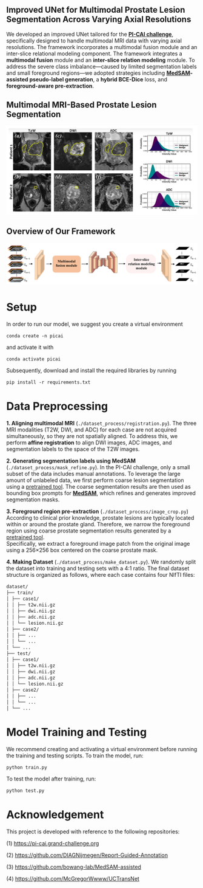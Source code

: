 ## Improved UNet for Multimodal Prostate Lesion Segmentation Across Varying Axial Resolutions
We developed an improved UNet tailored for the [**PI-CAI challenge**](https://pi-cai.grand-challenge.org), specifically designed to handle multimodal MRI data with varying axial resolutions. The framework incorporates a multimodal fusion module and an inter-slice relational modeling component. The framework integrates a **multimodal fusion** module and an **inter-slice relation modeling** module. To address the severe class imbalance—caused by limited segmentation labels and small foreground regions—we adopted strategies including **[MedSAM](https://github.com/bowang-lab/MedSAM-assisted)-assisted pseudo-label generation**, a **hybrid BCE-Dice** loss, and **foreground-aware pre-extraction**.


## Multimodal MRI-Based Prostate Lesion Segmentation
![Two typical samples](assets/background.png)


## Overview of Our Framework
![Overview of our Framework](assets/framework.png)





# Setup
In order to run our model, we suggest you create a virtual environment 
```
conda create -n picai
``` 
and activate it with 
```
conda activate picai
```
Subsequently, download and install the required libraries by running 
```
pip install -r requirements.txt
```

# Data Preprocessing
**1. Aligning multimodal MRI** (`./dataset_process/registration.py`). The three MRI modalities (T2W, DWI, and ADC) for each case are not acquired simultaneously, so they are not spatially aligned. To address this, we perform **affine registration** to align DWI images, ADC images, and segmentation labels to the space of the T2W images.

**2. Generating segmentation labels using MedSAM**  (`./dataset_process/mask_refine.py`). In the PI-CAI challenge, only a small subset of the data includes manual annotations. To leverage the large amount of unlabeled data, we first perform coarse lesion segmentation using a [pretrained tool](https://github.com/DIAGNijmegen/Report-Guided-Annotation). The coarse segmentation results are then used as bounding box prompts for [**MedSAM**](https://github.com/bowang-lab/MedSAM), which refines and generates improved segmentation masks.

**3. Foreground region pre-extraction** (`./dataset_process/image_crop.py`)  According to clinical prior knowledge, prostate lesions are typically located within or around the prostate gland. Therefore, we narrow the foreground region using coarse prostate segmentation results generated by a [pretrained tool](https://github.com/DIAGNijmegen/Report-Guided-Annotation).  
Specifically, we extract a foreground image patch from the original image using a 256×256 box centered on the coarse prostate mask.

**4. Making Dataset** (`./dataset_process/make_dataset.py`).  We randomly split the dataset into training and testing sets with a 4:1 ratio.  The final dataset structure is organized as follows, where each case contains four NIfTI files:

```
dataset/
├── train/
│ ├── case1/
│ │ ├── t2w.nii.gz
│ │ ├── dwi.nii.gz
│ │ ├── adc.nii.gz
│ │ └── lesion.nii.gz
│ ├── case2/
│ │ ├── ...
│ │ └── ...
│ └── ...
├── test/
│ ├── case1/
│ │ ├── t2w.nii.gz
│ │ ├── dwi.nii.gz
│ │ ├── adc.nii.gz
│ │ └── lesion.nii.gz
│ ├── case2/
│ │ ├── ...
│ │ └── ...
│ └── ...
```

# Model Training and Testing
We recommend creating and activating a virtual environment before running the training and testing scripts.
To train the model, run:
```
python train.py
``` 
To test the model after training, run:
```
python test.py
```


# Acknowledgement
This project is developed with reference to the following repositories:

(1) https://pi-cai.grand-challenge.org

(2) https://github.com/DIAGNijmegen/Report-Guided-Annotation

(3) https://github.com/bowang-lab/MedSAM-assisted

(4) https://github.com/McGregorWwww/UCTransNet
